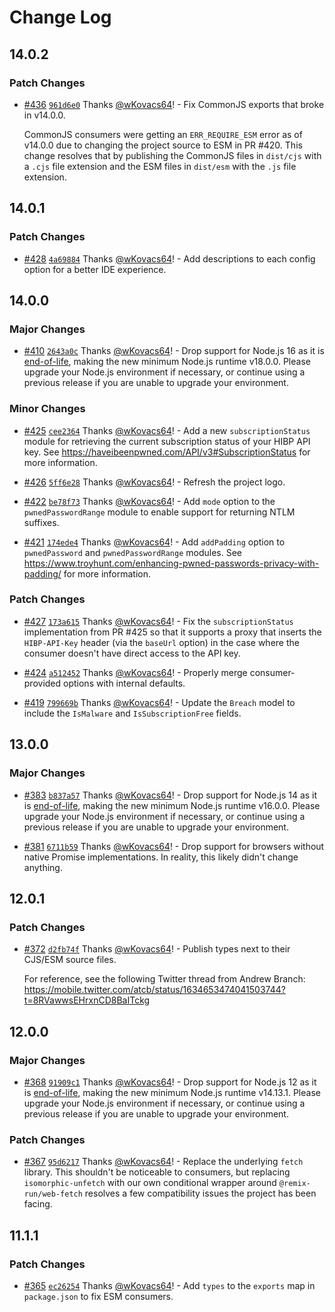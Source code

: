 # Change Log

## 14.0.2

### Patch Changes

- [#436](https://github.com/wKovacs64/hibp/pull/436) [`961d6e0`](https://github.com/wKovacs64/hibp/commit/961d6e000e20a4894443fa1c7f98c4224c590ff1) Thanks [@wKovacs64](https://github.com/wKovacs64)! - Fix CommonJS exports that broke in v14.0.0.

  CommonJS consumers were getting an `ERR_REQUIRE_ESM` error as of v14.0.0 due to changing the project source to ESM in PR #420. This change resolves that by publishing the CommonJS files in `dist/cjs` with a `.cjs` file extension and the ESM files in `dist/esm` with the `.js` file extension.

## 14.0.1

### Patch Changes

- [#428](https://github.com/wKovacs64/hibp/pull/428) [`4a69884`](https://github.com/wKovacs64/hibp/commit/4a69884b3268b00bdf17808796d1d03ba9cc801a) Thanks [@wKovacs64](https://github.com/wKovacs64)! - Add descriptions to each config option for a better IDE experience.

## 14.0.0

### Major Changes

- [#410](https://github.com/wKovacs64/hibp/pull/410) [`2643a0c`](https://github.com/wKovacs64/hibp/commit/2643a0c6fbe7fba1787563087fa35ff36a9f8e1e) Thanks [@wKovacs64](https://github.com/wKovacs64)! - Drop support for Node.js 16 as it is [end-of-life](https://nodejs.org/en/download/releases), making the new minimum Node.js runtime v18.0.0. Please upgrade your Node.js environment if necessary, or continue using a previous release if you are unable to upgrade your environment.

### Minor Changes

- [#425](https://github.com/wKovacs64/hibp/pull/425) [`cee2364`](https://github.com/wKovacs64/hibp/commit/cee236425a96855499b3b2d2b693ed83214efef8) Thanks [@wKovacs64](https://github.com/wKovacs64)! - Add a new `subscriptionStatus` module for retrieving the current subscription status of your HIBP API key. See https://haveibeenpwned.com/API/v3#SubscriptionStatus for more information.

- [#426](https://github.com/wKovacs64/hibp/pull/426) [`5ff6e28`](https://github.com/wKovacs64/hibp/commit/5ff6e2893b947c72addd2aec4777b8f863208c61) Thanks [@wKovacs64](https://github.com/wKovacs64)! - Refresh the project logo.

- [#422](https://github.com/wKovacs64/hibp/pull/422) [`be78f73`](https://github.com/wKovacs64/hibp/commit/be78f73a4c62bbd7f947a3a2ea1c108811304850) Thanks [@wKovacs64](https://github.com/wKovacs64)! - Add `mode` option to the `pwnedPasswordRange` module to enable support for returning NTLM suffixes.

- [#421](https://github.com/wKovacs64/hibp/pull/421) [`174ede4`](https://github.com/wKovacs64/hibp/commit/174ede4c9f8a0d5bf873502f6cfc7d4619f2b7d2) Thanks [@wKovacs64](https://github.com/wKovacs64)! - Add `addPadding` option to `pwnedPassword` and `pwnedPasswordRange` modules. See https://www.troyhunt.com/enhancing-pwned-passwords-privacy-with-padding/ for more information.

### Patch Changes

- [#427](https://github.com/wKovacs64/hibp/pull/427) [`173a615`](https://github.com/wKovacs64/hibp/commit/173a6157c6e3e89d27922bea47b9c9da155a37f0) Thanks [@wKovacs64](https://github.com/wKovacs64)! - Fix the `subscriptionStatus` implementation from PR #425 so that it supports a proxy that inserts the `HIBP-API-Key` header (via the `baseUrl` option) in the case where the consumer doesn't have direct access to the API key.

- [#424](https://github.com/wKovacs64/hibp/pull/424) [`a512452`](https://github.com/wKovacs64/hibp/commit/a51245292e04d18c16538b9ce266fa1f0619c12c) Thanks [@wKovacs64](https://github.com/wKovacs64)! - Properly merge consumer-provided options with internal defaults.

- [#419](https://github.com/wKovacs64/hibp/pull/419) [`799669b`](https://github.com/wKovacs64/hibp/commit/799669b89e7fe58bfd781e0023c6bef92ee6e811) Thanks [@wKovacs64](https://github.com/wKovacs64)! - Update the `Breach` model to include the `IsMalware` and `IsSubscriptionFree` fields.

## 13.0.0

### Major Changes

- [#383](https://github.com/wKovacs64/hibp/pull/383) [`b837a57`](https://github.com/wKovacs64/hibp/commit/b837a57abf29bcc00d4d3a14bbfe38d4f80ca97d) Thanks [@wKovacs64](https://github.com/wKovacs64)! - Drop support for Node.js 14 as it is [end-of-life](https://nodejs.org/en/about/releases/), making the new minimum Node.js runtime v16.0.0. Please upgrade your Node.js environment if necessary, or continue using a previous release if you are unable to upgrade your environment.

- [#381](https://github.com/wKovacs64/hibp/pull/381) [`6711b59`](https://github.com/wKovacs64/hibp/commit/6711b5924d0f8bf2c8ba03462b305af1bf901b3f) Thanks [@wKovacs64](https://github.com/wKovacs64)! - Drop support for browsers without native Promise implementations. In reality, this likely didn't change anything.

## 12.0.1

### Patch Changes

- [#372](https://github.com/wKovacs64/hibp/pull/372) [`d2fb74f`](https://github.com/wKovacs64/hibp/commit/d2fb74f076e5f1873adc3e99f9894f77f3a64317) Thanks [@wKovacs64](https://github.com/wKovacs64)! - Publish types next to their CJS/ESM source files.

  For reference, see the following Twitter thread from Andrew Branch: https://mobile.twitter.com/atcb/status/1634653474041503744?t=8RVawwsEHrxnCD8BaITckg

## 12.0.0

### Major Changes

- [#368](https://github.com/wKovacs64/hibp/pull/368) [`91909c1`](https://github.com/wKovacs64/hibp/commit/91909c19ec97ad8f444512943290e5dff88a0e06) Thanks [@wKovacs64](https://github.com/wKovacs64)! - Drop support for Node.js 12 as it is [end-of-life](https://nodejs.org/en/about/releases/), making the new minimum Node.js runtime v14.13.1. Please upgrade your Node.js environment if necessary, or continue using a previous release if you are unable to upgrade your environment.

### Patch Changes

- [#367](https://github.com/wKovacs64/hibp/pull/367) [`95d6217`](https://github.com/wKovacs64/hibp/commit/95d6217d3290fc4f132384d61cefe4624b64cdaf) Thanks [@wKovacs64](https://github.com/wKovacs64)! - Replace the underlying `fetch` library. This shouldn't be noticeable to consumers, but replacing `isomorphic-unfetch` with our own conditional wrapper around `@remix-run/web-fetch` resolves a few compatibility issues the project has been facing.

## 11.1.1

### Patch Changes

- [#365](https://github.com/wKovacs64/hibp/pull/365) [`ec26254`](https://github.com/wKovacs64/hibp/commit/ec2625486c8500484befa4d4d203bb820a338967) Thanks [@wKovacs64](https://github.com/wKovacs64)! - Add `types` to the `exports` map in `package.json` to fix ESM consumers.
